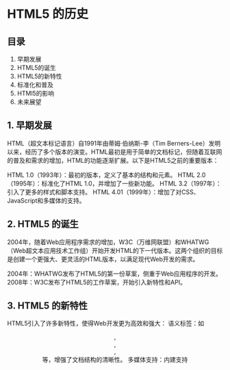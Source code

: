 # HTML5 的历史

## 目录

1. 早期发展
2. HTML5的诞生
3. HTML5的新特性
4. 标准化和普及
5. HTMl5的影响
6. 未来展望
   
## 1. 早期发展
HTML（超文本标记语言）自1991年由蒂姆·伯纳斯-李（Tim Berners-Lee）发明以来，经历了多个版本的演变。HTML最初是用于简单的文档标记，但随着互联网的普及和需求的增加，HTML的功能逐渐扩展。以下是HTML5之前的重要版本：

HTML 1.0（1993年）：最初的版本，定义了基本的结构和元素。
HTML 2.0（1995年）：标准化了HTML 1.0，并增加了一些新功能。
HTML 3.2（1997年）：引入了更多的样式和脚本支持。
HTML 4.01（1999年）：增加了对CSS、JavaScript和多媒体的支持。
## 2. HTML5 的诞生
2004年，随着Web应用程序需求的增加，W3C（万维网联盟）和WHATWG（Web超文本应用技术工作组）开始开发HTML的下一代版本。这两个组织的目标是创建一个更强大、更灵活的HTML版本，以满足现代Web开发的需求。

2004年：WHATWG发布了HTML5的第一份草案，侧重于Web应用程序的开发。
2008年：W3C发布了HTML5的工作草案，开始引入新特性和API。
## 3. HTML5 的新特性
HTML5引入了许多新特性，使得Web开发更为高效和强大：
语义标签：如 <header>, <footer>, <article>, <section> 等，增强了文档结构的清晰性。
多媒体支持：内建支持 <audio> 和 <video> 标签，无需第三方插件。
图形和绘图：引入了 <canvas> 元素，用于绘制图形和动画。
表单增强：新增了多种输入类型和属性，如 <input type="date">, <input type="email"> 等。
离线存储：包括本地存储（Local Storage）和应用缓存（Application Cache）。
新的API：如地理定位API（Geolocation API）、Web存储API（Web Storage API）、Web Workers等。
## 4. 标准化和普及
2012年：HTML5的核心功能基本稳定，浏览器厂商开始广泛支持。
2014年：HTML5正式成为W3C的推荐标准（Recommendation）。
2016年：HTML 5.1发布，进行了小幅更新和修正。
2017年：HTML 5.2发布，进一步改进和增加新特性。
## 5. HTML5 的影响
HTML5的发布对Web开发产生了深远的影响：

跨平台兼容：HTML5的多媒体和图形支持，使得Web应用可以跨平台运行，减少了对插件的依赖。
移动互联网：HTML5的响应式设计和离线存储，使得移动Web应用的发展更加便捷。
丰富的用户体验：通过新的API和功能，开发者能够创建更为互动和动态的Web应用。
## 6. 未来展望
HTML5的发展仍在继续，随着新技术和需求的出现，HTML的标准也在不断演进。未来，HTML将继续在Web开发中扮演重要角色，为开发者提供更多的工具和功能。